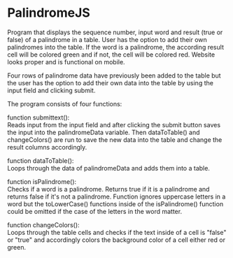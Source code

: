 # PalindromeJS

Program that displays the sequence number, input word and result (true or false) of a palindrome in a table. User has the option to add their own palindromes into the table. If the word is a palindrome, the according result cell will be colored green and if not, the cell will be colored red. Website looks proper and is functional on mobile.

Four rows of palindrome data have previously been added to the table but the user has the option to add their own data into the table by using the input field and clicking submit.

The program consists of four functions:  
  
function submittext():  
Reads input from the input field and after clicking the submit button saves the input into the palindromeData variable. Then dataToTable() and changeColors() are run to save the new data into the table and change the result columns accordingly.  
  
function dataToTable():  
Loops through the data of palindromeData and adds them into a table.  
  
function isPalindrome():  
Checks if a word is a palindrome. Returns true if it is a palindrome and returns false if it's not a palindrome. Function ignores uppercase letters in a word but the toLowerCase() functions inside of the isPalindrome() function could be omitted if the case of the letters in the word matter.
  
function changeColors():  
Loops through the table cells and checks if the text inside of a cell is "false" or "true" and accordingly colors the background color of a cell either red or green.
